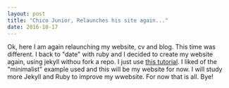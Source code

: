 ```yaml
---
layout: post
title: "Chico Junior, Relaunches his site again..."
date: 2016-10-17
---
```


Ok, here I am again relaunching my website, cv and blog. This time was different. I back to "date" with ruby and I decided to create my website again, using jekyll withou fork a repo. I just use [this tutorial](http://jmcglone.com/guides/github-pages/). I liked of the "minimalist" example used and this will be my website for now. I will study more Jekyll and Ruby to improve my wwebsite. For now that is all. Bye!
